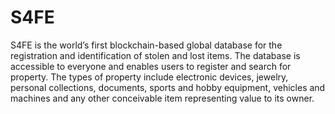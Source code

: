 # S4FE
S4FE is the world’s first blockchain-based global database for the registration and identification of stolen and lost items. The database is accessible to everyone and enables users to register and search for property. The types of property include electronic devices, jewelry, personal collections, documents, sports and hobby equipment, vehicles and machines and any other conceivable item representing value to its owner.